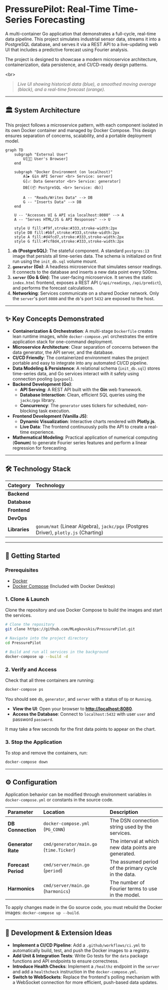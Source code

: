 # PressurePilot: Real-Time Time-Series Forecasting

[](https://go.dev/)
[](https://www.docker.com/)
[](https://opensource.org/licenses/MIT)

A multi-container Go application that demonstrates a full-cycle, real-time data pipeline. This project simulates industrial sensor data, streams it into a PostgreSQL database, and serves it via a REST API to a live-updating web UI that includes a predictive forecast using Fourier analysis.

The project is designed to showcase a modern microservice architecture, containerization, data persistence, and CI/CD-ready design patterns.

\<br\>

> *Live UI showing historical data (blue), a smoothed moving average (black), and a real-time forecast (orange).*

-----

## 🏛️ System Architecture

This project follows a microservice pattern, with each component isolated in its own Docker container and managed by Docker Compose. This design ensures separation of concerns, scalability, and a portable deployment model.

```mermaid
graph TD
    subgraph "External User"
        U[👨‍💻 User's Browser]
    end

    subgraph "Docker Environment (on localhost)"
        A[▶️ Gin API Server <br> Service: server]
        G[📈 Data Generator <br> Service: generator]
        DB[(📦 PostgreSQL <br> Service: db)]

        A -- "Reads/Writes Data" --> DB
        G -- "Inserts Data" --> DB
    end

    U -- "Accesses UI & API via localhost:8080" --> A
    A -- "Serves HTML/JS & API Responses" --> U

    style U fill:#f9f,stroke:#333,stroke-width:2px
    style DB fill:#bbf,stroke:#333,stroke-width:2px
    style A fill:#d4fcd7,stroke:#333,stroke-width:2px
    style G fill:#fcf8d4,stroke:#333,stroke-width:2px
```

1.  **`db` (PostgreSQL)**: The stateful component. A standard `postgres:13` image that persists all time-series data. The schema is initialized on first run using the `init_db.sql` volume mount.
2.  **`generator` (Go)**: A headless microservice that simulates sensor readings. It connects to the database and inserts a new data point every 500ms.
3.  **`server` (Go & Gin)**: The user-facing microservice. It serves the static `index.html` frontend, exposes a REST API (`/api/readings`, `/api/predict`), and performs the forecast calculations.
4.  **Networking**: Services communicate on a shared Docker network. Only the `server`'s port `8080` and the `db`'s port `5432` are exposed to the host.

-----

## ✨ Key Concepts Demonstrated

  * **Containerization & Orchestration**: A multi-stage `Dockerfile` creates lean runtime images, while `docker-compose.yml` orchestrates the entire application stack for one-command deployment.
  * **Microservice Architecture**: Clear separation of concerns between the data generator, the API server, and the database.
  * **CI/CD Friendly**: The containerized environment makes the project portable and easy to integrate into any automated CI/CD pipeline.
  * **Data Modeling & Persistence**: A relational schema (`init_db.sql`) stores time-series data, and Go services interact with it safely using connection pooling (`pgxpool`).
  * **Backend Development (Go)**:
      * **API Serving**: A REST API built with the **Gin** web framework.
      * **Database Interaction**: Clean, efficient SQL queries using the `jackc/pgx` library.
      * **Concurrency**: The `generator` uses tickers for scheduled, non-blocking task execution.
  * **Frontend Development (Vanilla JS)**:
      * **Dynamic Visualization**: Interactive charts rendered with **Plotly.js**.
      * **Live Data**: The frontend continuously polls the API to create a real-time experience.
  * **Mathematical Modeling**: Practical application of numerical computing (**Gonum**) to generate Fourier series features and perform a linear regression for forecasting.

-----

## 🛠️ Technology Stack

| Category | Technology |
| :--- | :--- |
| **Backend** |   |
| **Database** |  |
| **Frontend** |   |
| **DevOps** |   |
| **Libraries** | `gonum/mat` (Linear Algebra), `jackc/pgx` (Postgres Driver), `plotly.js` (Charting) |

-----

## 🚀 Getting Started

### Prerequisites

  * [Docker](https://www.docker.com/products/docker-desktop/)
  * [Docker Compose](https://docs.docker.com/compose/install/) (Included with Docker Desktop)

### 1\. Clone & Launch

Clone the repository and use Docker Compose to build the images and start the services.

```bash
# Clone the repository
git clone https://github.com/MLegkovskis/PressurePilot.git

# Navigate into the project directory
cd PressurePilot

# Build and run all services in the background
docker-compose up --build -d
```

### 2\. Verify and Access

Check that all three containers are running:

```bash
docker-compose ps
```

You should see `db`, `generator`, and `server` with a status of `Up` or `Running`.

  * **View the UI**: Open your browser to **[http://localhost:8080](https://www.google.com/search?q=http://localhost:8080)**.
  * **Access the Database**: Connect to `localhost:5432` with user `user` and password `password`.

It may take a few seconds for the first data points to appear on the chart.

### 3\. Stop the Application

To stop and remove the containers, run:

```bash
docker-compose down
```

-----

## ⚙️ Configuration

Application behavior can be modified through environment variables in `docker-compose.yml` or constants in the source code.

| Parameter | Location | Description |
| :--- | :--- | :--- |
| **DB Connection** | `docker-compose.yml` (`PG_CONN`) | The DSN connection string used by the services. |
| **Generator Rate** | `cmd/generator/main.go` (`time.Ticker`) | The interval at which new data points are generated. |
| **Forecast Period** | `cmd/server/main.go` (`period`) | The assumed period of the primary cycle in the data. |
| **Harmonics** | `cmd/server/main.go` (`harmonics`) | The number of Fourier terms to use in the model. |

To apply changes made in the Go source code, you must rebuild the Docker images: `docker-compose up --build`.

-----

## 🔬 Development & Extension Ideas

  * **Implement a CI/CD Pipeline**: Add a `.github/workflows/ci.yml` to automatically build, test, and push the Docker images to a registry.
  * **Add Unit & Integration Tests**: Write Go tests for the `data` package functions and API endpoints to ensure correctness.
  * **Introduce Health Checks**: Implement a `/healthz` endpoint in the `server` and add a `healthcheck` instruction in the `docker-compose.yml`.
  * **Switch to WebSockets**: Replace the frontend's polling mechanism with a WebSocket connection for more efficient, push-based data updates.
